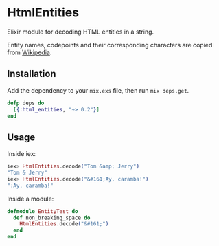 HtmlEntities
============

Elixir module for decoding HTML entities in a string.

Entity names, codepoints and their corresponding characters are copied from
[Wikipedia](https://en.wikipedia.org/wiki/List_of_XML_and_HTML_character_entity_references).

## Installation

Add the dependency to your `mix.exs` file, then run `mix deps.get`.

```elixir
defp deps do
  [{:html_entities, "~> 0.2"}]
end
```

## Usage

Inside iex:

```elixir
iex> HtmlEntities.decode("Tom &amp; Jerry")
"Tom & Jerry"
iex> HtmlEntities.decode("&#161;Ay, caramba!")
"¡Ay, caramba!"
```

Inside a module:

```elixir
defmodule EntityTest do
  def non_breaking_space do
    HtmlEntities.decode("&#161;")
  end
end
```
